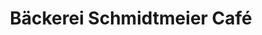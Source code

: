 ---
title: "Bäckerei Schmidtmeier Café"
url: /bochum/baeckerei-schmidtmeier-cafe/
shop: Bäckerei
---